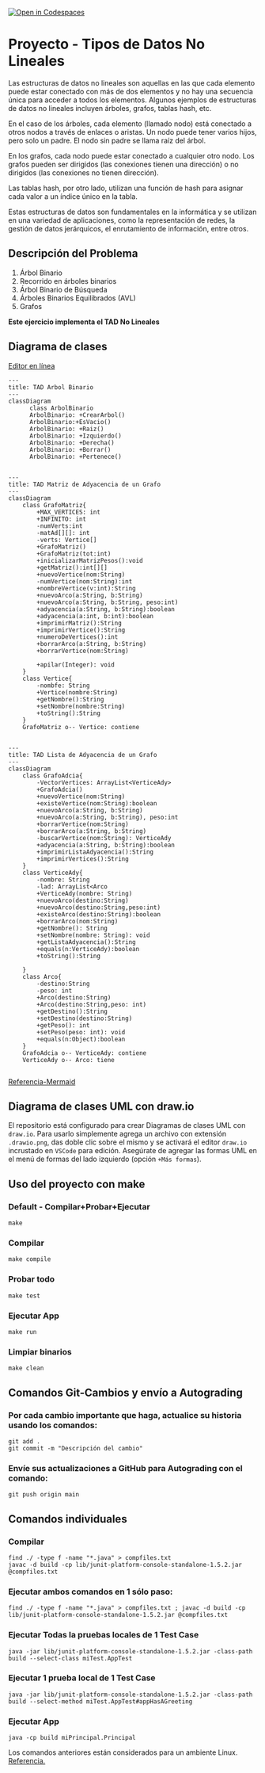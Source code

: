 [![Open in Codespaces](https://classroom.github.com/assets/launch-codespace-7f7980b617ed060a017424585567c406b6ee15c891e84e1186181d67ecf80aa0.svg)](https://classroom.github.com/open-in-codespaces?assignment_repo_id=13952736)
# Proyecto - Tipos de Datos No Lineales

Las estructuras de datos no lineales son aquellas en las que cada elemento puede estar conectado con más de dos elementos y no hay una secuencia única para acceder a todos los elementos. Algunos ejemplos de estructuras de datos no lineales incluyen árboles, grafos, tablas hash, etc.

En el caso de los árboles, cada elemento (llamado nodo) está conectado a otros nodos a través de enlaces o aristas. Un nodo puede tener varios hijos, pero solo un padre. El nodo sin padre se llama raíz del árbol.

En los grafos, cada nodo puede estar conectado a cualquier otro nodo. Los grafos pueden ser dirigidos (las conexiones tienen una dirección) o no dirigidos (las conexiones no tienen dirección).

Las tablas hash, por otro lado, utilizan una función de hash para asignar cada valor a un índice único en la tabla.

Estas estructuras de datos son fundamentales en la informática y se utilizan en una variedad de aplicaciones, como la representación de redes, la gestión de datos jerárquicos, el enrutamiento de información, entre otros.


## Descripción del Problema
1. Árbol Binario
2. Recorrido en árboles binarios
3. Árbol Binario de Búsqueda
4. Árboles Binarios Equilibrados (AVL)
5. Grafos

**Este ejercicio implementa el TAD No Lineales**






## Diagrama de clases
[Editor en línea](https://mermaid.live/)
```mermaid
---
title: TAD Arbol Binario
---
classDiagram
      class ArbolBinario
      ArbolBinario: +CrearArbol()
      ArbolBinario:+EsVacio()
      ArbolBinario: +Raiz()
      ArbolBinario: +Izquierdo()
      ArbolBinario: +Derecha()
      ArbolBinario: +Borrar()
      ArbolBinario: +Pertenece()


```
```mermaid
---
title: TAD Matriz de Adyacencia de un Grafo
---
classDiagram
    class GrafoMatriz{
        +MAX_VERTICES: int
        +INFINITO: int
        -numVerts:int
        -matAd[][]: int
        -verts: Vertice[]
        +GrafoMatriz()
        +GrafoMatriz(tot:int)
        +inicializarMatrizPesos():void
        +getMatriz():int[][]
        +nuevoVertice(nom:String)
        -numVertice(nom:String):int
        +nombreVertice(v:int):String
        +nuevoArco(a:String, b:String)
        +nuevoArco(a:String, b:String, peso:int)
        +adyacencia(a:String, b:String):boolean
        +adyacencia(a:int, b:int):boolean
        +imprimirMatriz():String
        +imprimirVertice():String
        +numeroDeVertices():int
        +borrarArco(a:String, b:String)
        +borrarVertice(nom:String)

        +apilar(Integer): void
    }
    class Vertice{
        -nombfe: String
        +Vertice(nombre:String)
        +getNombre():String
        +setNombre(nombre:String)
        +toString():String
    }
    GrafoMatriz o-- Vertice: contiene


```


```mermaid
---
title: TAD Lista de Adyacencia de un Grafo
---
classDiagram
    class GrafoAdcia{
        -VectorVertices: ArrayList<VerticeAdy>
        +GrafoAdcia()
        +nuevoVertice(nom:String)
        +existeVertice(nom:String):boolean
        +nuevoArco(a:String, b:String)
        +nuevoArco(a:String, b:String), peso:int
        +borrarVertice(nom:String)
        +borrarArco(a:String, b:String)
        -buscarVertice(nom:String): VerticeAdy
        +adyacencia(a:String, b:String):boolean
        +imprimirListaAdyacencia():String
        +imprimirVertices():String
    }
    class VerticeAdy{
        -nombre: String
        -lad: ArrayList<Arco
        +VerticeAdy(nombre: String)
        +nuevoArco(destino:String)
        +nuevoArco(destino:String,peso:int)
        +existeArco(destino:String):boolean
        +borrarArco(nom:String)
        +getNombre(): String
        +setNombre(nombre: String): void
        +getListaAdyacencia():String
        +equals(n:VerticeAdy):boolean
        +toString():String
        
    }
    class Arco{
        -destino:String
        -peso: int
        +Arco(destino:String)
        +Arco(destino:String,peso: int)
        +getDestino():String
        +setDestino(destino:String)
        +getPeso(): int
        +setPeso(peso: int): void
        +equals(n:Object):boolean
    }
    GrafoAdcia o-- VerticeAdy: contiene
    VerticeAdy o-- Arco: tiene


```



[Referencia-Mermaid](https://mermaid.js.org/syntax/classDiagram.html)

## Diagrama de clases UML con draw.io
El repositorio está configurado para crear Diagramas de clases UML con ```draw.io```. Para usarlo simplemente agrega un archivo con extensión ```.drawio.png```, das doble clic sobre el mismo y se activará el editor ```draw.io``` incrustado en ```VSCode``` para edición. Asegúrate de agregar las formas UML en el menú de formas del lado izquierdo (opción ```+Más formas```).
## Uso del proyecto con make

### Default - Compilar+Probar+Ejecutar
```
make
```
### Compilar
```
make compile
```
### Probar todo
```
make test
```
### Ejecutar App
```
make run
```
### Limpiar binarios
```
make clean
```
## Comandos Git-Cambios y envío a Autograding

### Por cada cambio importante que haga, actualice su historia usando los comandos:
```
git add .
git commit -m "Descripción del cambio"
```
### Envíe sus actualizaciones a GitHub para Autograding con el comando:
```
git push origin main
```
## Comandos individuales
### Compilar

```
find ./ -type f -name "*.java" > compfiles.txt
javac -d build -cp lib/junit-platform-console-standalone-1.5.2.jar @compfiles.txt
```
### Ejecutar ambos comandos en 1 sólo paso:
```
find ./ -type f -name "*.java" > compfiles.txt ; javac -d build -cp lib/junit-platform-console-standalone-1.5.2.jar @compfiles.txt
```

### Ejecutar Todas la pruebas locales de 1 Test Case
```
java -jar lib/junit-platform-console-standalone-1.5.2.jar -class-path build --select-class miTest.AppTest
```
### Ejecutar 1 prueba local de 1 Test Case
```
java -jar lib/junit-platform-console-standalone-1.5.2.jar -class-path build --select-method miTest.AppTest#appHasAGreeting
```
### Ejecutar App
```
java -cp build miPrincipal.Principal
```
Los comandos anteriores están considerados para un ambiente Linux. [Referencia.](https://www.baeldung.com/junit-run-from-command-line)
